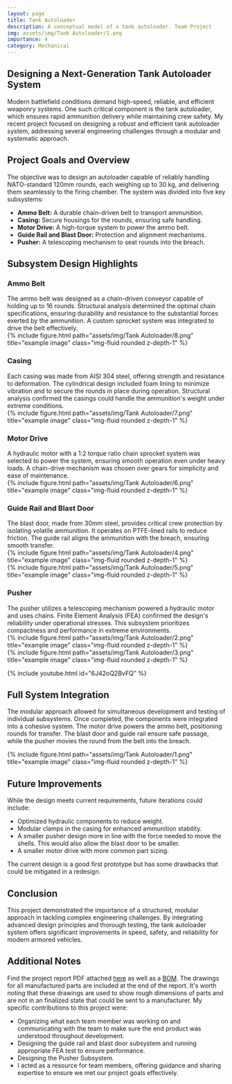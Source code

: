 ```yaml
---
layout: page
title: Tank Autoloader
description: A conceptual model of a tank autoloader. Team Project
img: assets/img/Tank Autoloader/1.png
importance: 4
category: Mechanical
---
```


<script src="https://polyfill.io/v3/polyfill.min.js?features=es6"></script>


<h2>Designing a Next-Generation Tank Autoloader System</h2>

Modern battlefield conditions demand high-speed, reliable, and efficient weaponry systems. One such critical component is the tank autoloader, which ensures rapid ammunition delivery while maintaining crew safety. My recent project focused on designing a robust and efficient tank autoloader system, addressing several engineering challenges through a modular and systematic approach.  


<h2>Project Goals and Overview</h2> 

The objective was to design an autoloader capable of reliably handling NATO-standard 120mm rounds, each weighing up to 30 kg, and delivering them seamlessly to the firing chamber. The system was divided into five key subsystems:  

<ul>
    <li><strong>Ammo Belt:</strong> A durable chain-driven belt to transport ammunition.</li>
    <li><strong>Casing:</strong> Secure housings for the rounds, ensuring safe handling.</li>
    <li><strong>Motor Drive:</strong> A high-torque system to power the ammo belt.</li>
    <li><strong>Guide Rail and Blast Door:</strong> Protection and alignment mechanisms.</li>
    <li><strong>Pusher:</strong> A telescoping mechanism to seat rounds into the breach.</li>
</ul>
 

<h2>Subsystem Design Highlights</h2> 

<h3>Ammo Belt</h3> 
The ammo belt was designed as a chain-driven conveyor capable of holding up to 16 rounds. Structural analysis determined the optimal chain specifications, ensuring durability and resistance to the substantial forces exerted by the ammunition. A custom sprocket system was integrated to drive the belt effectively.  

<div class="row">
  <div class="col-sm mt-3 mt-md-0">   
    {% include figure.html path="assets/img/Tank Autoloader/8.png" title="example image" class="img-fluid rounded z-depth-1" %}
  </div>
</div>

<h3>Casing</h3> 
Each casing was made from AISI 304 steel, offering strength and resistance to deformation. The cylindrical design included foam lining to minimize vibration and to secure the rounds in place during operation. Structural analysis confirmed the casings could handle the ammunition's weight under extreme conditions.  

<div class="row">
  <div class="col-sm mt-3 mt-md-0">   
    {% include figure.html path="assets/img/Tank Autoloader/7.png" title="example image" class="img-fluid rounded z-depth-1" %}
  </div>
</div>

<h3>Motor Drive</h3> 
A hydraulic motor with a 1:2 torque ratio chain sprocket system was selected to power the system, ensuring smooth operation even under heavy loads. A chain-drive mechanism was chosen over gears for simplicity and ease of maintenance.  

<div class="row">
  <div class="col-sm mt-3 mt-md-0">   
    {% include figure.html path="assets/img/Tank Autoloader/6.png" title="example image" class="img-fluid rounded z-depth-1" %}
  </div>
</div>

<h3>Guide Rail and Blast Door</h3> 
The blast door, made from 30mm steel, provides critical crew protection by isolating volatile ammunition. It operates on PTFE-lined rails to reduce friction. The guide rail aligns the ammunition with the breach, ensuring smooth transfer.  

<div class="row">
    <div class="col-sm mt-3 mt-md-0">
        {% include figure.html path="assets/img/Tank Autoloader/4.png" title="example image" class="img-fluid rounded z-depth-1" %}
    </div>
    <div class="col-sm mt-3 mt-md-0">
        {% include figure.html path="assets/img/Tank Autoloader/5.png" title="example image" class="img-fluid rounded z-depth-1" %}
    </div>
</div>

<h3>Pusher</h3>  
The pusher utilizes a telescoping mechanism powered a hydraulic motor and uses chains. Finite Element Analysis (FEA) confirmed the design's reliability under operational stresses. This subsystem prioritizes compactness and performance in extreme environments.  

<div class="row">
    <div class="col-sm mt-3 mt-md-0">
        {% include figure.html path="assets/img/Tank Autoloader/2.png" title="example image" class="img-fluid rounded z-depth-1" %}
    </div>
    <div class="col-sm mt-3 mt-md-0">
        {% include figure.html path="assets/img/Tank Autoloader/3.png" title="example image" class="img-fluid rounded z-depth-1" %}
    </div>
</div>

{% include youtube.html id="6J42oQ2BvFQ" %}


<h2>Full System Integration</h2> 

The modular approach allowed for simultaneous development and testing of individual subsystems. Once completed, the components were integrated into a cohesive system. The motor drive powers the ammo belt, positioning rounds for transfer. The blast door and guide rail ensure safe passage, while the pusher movies the round from the belt into the breach.  

<div class="row">
  <div class="col-sm mt-3 mt-md-0">   
    {% include figure.html path="assets/img/Tank Autoloader/1.png" title="example image" class="img-fluid rounded z-depth-1" %}
  </div>
</div>

<h2>Future Improvements</h2>  
While the design meets current requirements, future iterations could include:  
<ul>
    <li>Optimized hydraulic components to reduce weight.</li>
    <li>Modular clamps in the casing for enhanced ammunition stability.</li>
    <li>A smaller pusher design more in line with the force needed to move the shells. This would also allow the blast door to be smaller.</li>
    <li>A smaller motor drive with more common part sizing.</li>

</ul>
The current design is a good first prototype but has some drawbacks that could be mitigated in a redesign. 


<h2>Conclusion</h2>  

This project demonstrated the importance of a structured, modular approach in tackling complex engineering challenges. By integrating advanced design principles and thorough testing, the tank autoloader system offers significant improvements in speed, safety, and reliability for modern armored vehicles.  


<h2>Additional Notes</h2>  

Find the project report PDF attached <a href="/assets/pdf/Tank Autoloader/1.pdf" download>here</a> as well as a <a href="/assets/pdf/Tank Autoloader/BOM.pdf" download>BOM</a>.
The drawings for all manufactured parts are included at the end of the report. It's worth noting that these drawings are used to show rough dimensions of parts and are not in an finalized state that could be sent to a manufacturer.
My specific contributions to this project were:
<ul>
    <li>Organizing what each team member was working on and communicating with the team to make sure the end product was understood throughout development.</li>
    <li>Designing the guide rail and blast door subsystem and running appropriate FEA test to ensure performance.</li>
    <li>Designing the Pusher Subsystem.</li>
    <li>I acted as a resource for team members, offering guidance and sharing expertise to ensure we met our project goals effectively.</li>
</ul>

